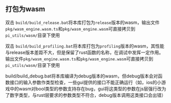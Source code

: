 ## 打包为wasm

双击 `build/build_release.bat`将本库打包为`release`版本的wasm，输出文件`pkg/wasm_engine.wasm.ts`和`pkg/wasm_engine.wasm`可直接拷贝到`pi_utils/wasm/`目录下使用

双击 `build/build_profiling.bat`将本库打包为`profiling`版本的wasm，其性能与release版本差距不大，但是保留了rust函数的名称，在调试中发挥一定作用。输出文件`pkg/wasm_engine.wasm.ts`和`pkg/wasm_engine.wasm`可直接拷贝到`pi_utils/wasm/`目录下使用

build/build_debug.bat将本库编译为debug版本的wasm，但debug版本会对函数接口的输入参数作类型检查，一些gui提供的接口不能正确运行（如，ios的小游戏中的wasm对bool类型的参数支持存在bug，gui将这类型的参数在js层强行改为了数字类型，与rust层要求的参数类型不符合，debug版本调用这类接口会出错）
